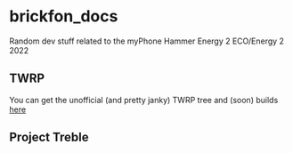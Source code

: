 # brickfon_docs
Random dev stuff related to the myPhone Hammer Energy 2 ECO/Energy 2 2022
## TWRP
You can get the unofficial (and pretty janky) TWRP tree and (soon) builds [here](https://github.com/KZacharski/twrp-device-mptech-Energy_2_2022)
## Project Treble